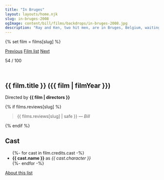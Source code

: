 ```yaml
---
title: "In Bruges"
layout: layouts/home.njk
slug: in-bruges-2008
ogImage: content/bill/films/backdrops/in-bruges-2008.jpg
description: "Ray and Ken, two hit men, are in Bruges, Belgium, waiting for their next mission. While they are there they have time to think and discuss their previous assignment. When the mission is revealed to Ken, it is not what he expected."
---
```


{% set film = films[slug] %}

<nav class="films">
  <a class="prev" href="../no-country-for-old-men-2007">Previous</a>
  <a href="../">Film list</a>
  <a class="next" href="../happygolucky-2008">Next</a>
</nav>

<p>54 / 100</p>

<article class="film">
  <div class="backdrop-and-poster">
    <img class="poster" src="../films/posters/{{ slug }}.jpg" alt="">
    <img class="backdrop" src="../films/backdrops/{{ slug }}.jpg" alt="">
  </div>

  <h1>{{ film.title }} ({{ film | filmYear }})</h1>

  

  <p class="director">
    Directed by <strong>{{ film | directors }}</strong>
  </p>

  {% if films.reviews[slug] %}
    <blockquote> 
      {{ films.reviews[slug] | safe }} <em>— Bill</em>
    </blockquote> 
  {% endif %}

  <h2>
    Cast
  </h2>
  <ul>
    {%- for cast in film.credits.cast -%}
      <li>
        <strong>{{ cast.name }}</strong> as <em>{{ cast.character }}</em>
      </li>
    {%- endfor -%}
  </ul>
</article>
<footer>
  <a href="../about">About this list</a>
</footer>
